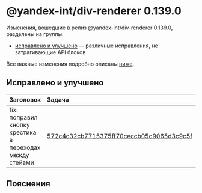 # @yandex-int/div-renderer 0.139.0

<!-- ЧЕЛОВЕЧЕСКОЕ ВСТУПЛЕНИЕ -->

Изменения, вошедшие в релиз @yandex-int/div-renderer 0.139.0, разделены на группы:

* [исправлено и улучшено](#Исправлено-и-улучшено) — различные исправления, не затрагивающие API блоков

Все важные изменения подробно описаны [ниже](#Пояснения).

## Исправлено и улучшено

| Заголовок                                               | Задача                                     | PR  |
| :------------------------------------------------------ | :----------------------------------------- | :-- |
| fix: поправил кнопку крестика в переходах между стейами | [572c4c32cb7715375ff70ceccb05c9065d3c9c5f] | N/A |

## Пояснения

[572c4c32cb7715375ff70ceccb05c9065d3c9c5f]: https://a.yandex-team.ru/arc_vcs/commit/572c4c32cb7715375ff70ceccb05c9065d3c9c5f
